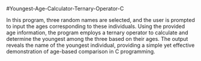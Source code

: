 #Youngest-Age-Calculator-Ternary-Operator-C

In this program, three random names are selected, and the user is prompted to input the ages corresponding to these individuals. Using the provided age information, the program employs a ternary operator to calculate and determine the youngest among the three based on their ages. The output reveals the name of the youngest individual, providing a simple yet effective demonstration of age-based comparison in C programming.
